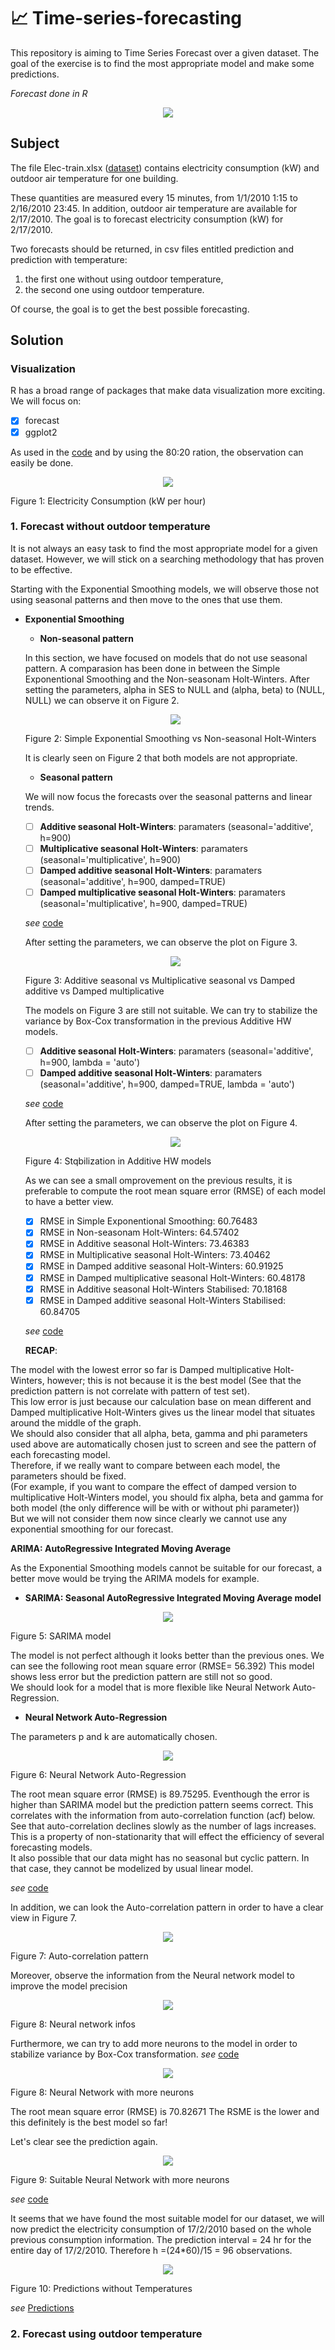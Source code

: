 # :chart_with_upwards_trend: Time-series-forecasting

 This repository is aiming to Time Series Forecast over a given dataset. The goal of the exercise is to find the most appropriate model and make some predictions.

*Forecast done in R*

<p align="center">
  <img src="https://www.analyticsindiamag.com/wp-content/uploads/2018/12/timser.gif"/>
</p>



## Subject

The file Elec-train.xlsx ([dataset](https://github.com/IsmaelMekene/Time-series-forecasting/blob/main/dataset/Elec-train.xlsx)) contains electricity consumption (kW) and outdoor air temperature for one building.

These quantities are measured every 15 minutes, from 1/1/2010 1:15 to 2/16/2010 23:45. In addition, outdoor
air temperature are available for 2/17/2010. The goal is to forecast electricity consumption (kW) for
2/17/2010.

Two forecasts should be returned, in csv files entitled prediction and prediction with temperature:

1. the first one without using outdoor temperature,
2. the second one using outdoor temperature.

Of course, the goal is to get the best possible forecasting. 




## Solution


### Visualization

R has a broad range of packages that make data visualization more exciting. We will focus on:
- [x] forecast
- [x] ggplot2

As used in the [code](https://github.com/IsmaelMekene/Time-series-forecasting/blob/main/model/TimesSeries.ipynb) and by using the 80:20 ration, the observation can easily be done.

  <p align="center">
  <img src="https://github.com/IsmaelMekene/Metaheuristics--Stochastic-Optimization/blob/main/images/visuatraintest.png"/>
  <figcaption>Figure 1: Electricity Consumption (kW per hour)</figcaption>
  </p>


### 1. Forecast without outdoor temperature
 
It is not always an easy task to find the most appropriate model for a given dataset. However, we will stick on a searching methodology that has proven to be effective.

Starting with the Exponential Smoothing models, we will observe those not using seasonal patterns and then move to the ones that use them.

- **Exponential Smoothing**
  
  - **Non-seasonal pattern**
  
  In this section, we have focused on models that do not use seasonal pattern. A comparasion has been done in between the Simple Exponentional Smoothing and the Non-seasonam Holt-Winters. After setting the parameters, alpha in SES to NULL and (alpha, beta) to (NULL, NULL) we can observe it on Figure 2.
  
  <p align="center">
  <img src="https://github.com/IsmaelMekene/Metaheuristics--Stochastic-Optimization/blob/main/images/nonseasonal.png"/>
  <figcaption> Figure 2: Simple Exponential Smoothing vs Non-seasonal Holt-Winters </figcaption>
  </p>
  
 
  It is clearly seen on Figure 2 that both models are not appropriate.
   
  - **Seasonal pattern** 
  
  We will now focus the forecasts over the seasonal patterns and linear trends.
  
  - [ ] **Additive seasonal Holt-Winters**: paramaters (seasonal='additive', h=900)
  - [ ] **Multiplicative seasonal Holt-Winters**: paramaters (seasonal='multiplicative', h=900)
  - [ ] **Damped additive seasonal Holt-Winters**: paramaters (seasonal='additive', h=900, damped=TRUE)
  - [ ] **Damped multiplicative seasonal Holt-Winters**: paramaters (seasonal='multiplicative', h=900, damped=TRUE)
  
  _see_ [code](https://github.com/IsmaelMekene/Time-series-forecasting/blob/main/model/TimesSeries.ipynb)
  
  
  After setting the parameters, we can observe the plot on Figure 3.
    
  <p align="center">
  <img src="https://github.com/IsmaelMekene/Metaheuristics--Stochastic-Optimization/blob/main/images/seasonalandlinear.png"/>
  <figcaption> Figure 3: Additive seasonal vs Multiplicative seasonal vs Damped additive vs Damped multiplicative</figcaption>
  </p>
    
  The models on Figure 3 are still not suitable.
  We can try to stabilize the variance by Box-Cox transformation in the previous Additive HW models.
  - [ ] **Additive seasonal Holt-Winters**: paramaters (seasonal='additive', h=900, lambda = 'auto')
  - [ ] **Damped additive seasonal Holt-Winters**: paramaters (seasonal='additive', h=900, damped=TRUE, lambda = 'auto')
  
  _see_ [code](https://github.com/IsmaelMekene/Time-series-forecasting/blob/main/model/TimesSeries.ipynb)
  
  After setting the parameters, we can observe the plot on Figure 4.
  
  <p align="center">
  <img src="https://github.com/IsmaelMekene/Metaheuristics--Stochastic-Optimization/blob/main/images/boxcox.png"/>
  <figcaption> Figure 4: Stqbilization in Additive HW models</figcaption>
  </p>
 
  As we can see a small omprovement on the previous results, it is preferable to compute the root mean square error (RMSE) of each model to have a better view.
  - [x] RMSE in Simple Exponentional Smoothing: 60.76483
  - [x] RMSE in Non-seasonam Holt-Winters: 64.57402
  - [x] RMSE in Additive seasonal Holt-Winters: 73.46383
  - [x] RMSE in Multiplicative seasonal Holt-Winters: 73.40462
  - [x] RMSE in Damped additive seasonal Holt-Winters: 60.91925
  - [x] RMSE in Damped multiplicative seasonal Holt-Winters: 60.48178
  - [x] RMSE in Additive seasonal Holt-Winters Stabilised: 70.18168
  - [x] RMSE in Damped additive seasonal Holt-Winters Stabilised: 60.84705
  
  _see_ [code](https://github.com/IsmaelMekene/Time-series-forecasting/blob/main/model/TimesSeries.ipynb)
  
  **RECAP**:
  
The model with the lowest error so far is Damped multiplicative Holt-Winters, however; this is not because it is the best model (See that the prediction pattern is not correlate with pattern of test set).     
This low error is just because our calculation base on mean different and Damped multiplicative Holt-Winters gives us the linear model that situates around the middle of the graph.    
We should also consider that all alpha, beta, gamma and phi parameters used above are automatically chosen just to screen and see the pattern of each forecasting model.    
Therefore, if we really want to compare between each model, the parameters should be fixed.    
(For example, if you want to compare the effect of damped version to multiplicative Holt-Winters model, you should fix alpha, beta and gamma for both model (the only difference will be with or without phi parameter))    
But we will not consider them now since clearly we cannot use any exponential smoothing for our forecast.


 **ARIMA: AutoRegressive Integrated Moving Average**

As the Exponential Smoothing models cannot be suitable for our forecast, a better move would be trying the ARIMA models for example.

   - **SARIMA: Seasonal AutoRegressive Integrated Moving Average model**
  
  <p align="center">
  <img src="https://github.com/IsmaelMekene/Metaheuristics--Stochastic-Optimization/blob/main/images/sarima.png"/>
  <figcaption> Figure 5: SARIMA model</figcaption>
  </p>
  
  The model is not perfect although it looks better than the previous ones. We can see the following root mean square error (RMSE= 56.392)
  This model shows less error but the prediction pattern are still not so good.  
  We should look for a model that is more flexible like Neural Network Auto-Regression.
  
   - **Neural Network Auto-Regression**
  
  The parameters p and k are automatically chosen.
  
  <p align="center">
  <img src="https://github.com/IsmaelMekene/Metaheuristics--Stochastic-Optimization/blob/main/images/neralnetworkautoreg.png"/>
  <figcaption> Figure 6: Neural Network Auto-Regression</figcaption>
  </p>
  
  The root mean square error (RMSE) is 89.75295. Eventhough the error is higher than SARIMA model but the prediction pattern seems correct. 
This correlates with the information from auto-correlation function (acf) below.  
See that auto-correlation declines slowly as the number of lags increases. 
This is a property of non-stationarity that will effect the efficiency of several forecasting models.  
It also possible that our data might has no seasonal but cyclic pattern. In that case, they cannot be modelized by usual linear model.

_see_ [code](https://github.com/IsmaelMekene/Time-series-forecasting/blob/main/model/TimesSeries.ipynb)

  In addition, we can look the Auto-correlation pattern in order to have a clear view in Figure 7.
  
  <p align="center">
  <img src="https://github.com/IsmaelMekene/Metaheuristics--Stochastic-Optimization/blob/main/images/autocorr.png"/>
  <figcaption> Figure 7: Auto-correlation pattern</figcaption>
  </p>
  
  Moreover, observe the information from the Neural network model to improve the model precision
  
  <p align="center">
  <img src="https://github.com/IsmaelMekene/Metaheuristics--Stochastic-Optimization/blob/main/images/NNinfos.png"/>
  <figcaption> Figure 8: Neural network infos</figcaption>
  </p>
  
  Furthermore, we can try to add more neurons to the model in order to stabilize variance by Box-Cox transformation.
  _see_ [code](https://github.com/IsmaelMekene/Time-series-forecasting/blob/main/model/TimesSeries.ipynb)
  
  <p align="center">
  <img src="https://github.com/IsmaelMekene/Metaheuristics--Stochastic-Optimization/blob/main/images/stabvariance.png"/>
  <figcaption> Figure 8: Neural Network with more neurons</figcaption>
  </p>
  
  The root mean square error (RMSE) is 70.82671
  The RSME is the lower and this definitely is the best model so far!
  
  Let's clear see the prediction again. 
  
  <p align="center">
  <img src="https://github.com/IsmaelMekene/Metaheuristics--Stochastic-Optimization/blob/main/images/seepred.png"/>
  <figcaption> Figure 9: Suitable Neural Network with more neurons</figcaption>
  </p>
  
  _see_ [code](https://github.com/IsmaelMekene/Time-series-forecasting/blob/main/model/TimesSeries.ipynb)

It seems that we have found the most suitable model for our dataset, we will now predict the electricity consumption of 17/2/2010 based on the whole previous consumption information.
The prediction interval = 24 hr for the entire day of 17/2/2010. Therefore h =(24*60)/15 = 96 observations.

<p align="center">
<img src="https://github.com/IsmaelMekene/Metaheuristics--Stochastic-Optimization/blob/main/images/pred.png"/>
<figcaption> Figure 10: Predictions without Temperatures</figcaption>
</p>

_see_ [Predictions](https://github.com/IsmaelMekene/Time-series-forecasting/blob/main/predictions/Prediction.csv)
  
### 2. Forecast using outdoor temperature

